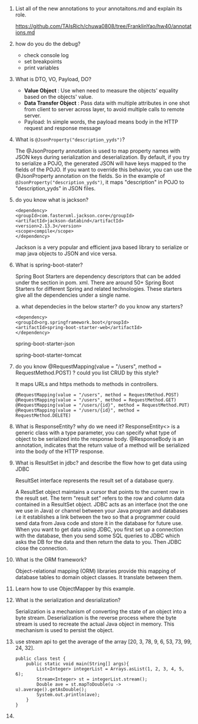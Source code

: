 1. List all of the new annotations to your annotaitons.md and explain its role.

   https://github.com/TAIsRich/chuwa0808/tree/FranklinYao/hw40/annotations.md

2. how do you do the debug?

   - check console log
   - set breakpoints
   - print variables

3. What is DTO, VO, Payload, DO?

   - **Value Object** : Use when need to measure the objects' equality based on the objects' value.
   - **Data Transfer Object** : Pass data with multiple attributes in one shot from client to server across layer, to avoid multiple calls to remote server.
   - Payload: In simple words, the payload means body in the HTTP request and response message

4. What is `@JsonProperty("description_yyds")`?

   The @JsonProperty annotation is used to map property names with JSON keys during serialization and deserialization. By default, if you try to serialize a POJO, the generated JSON will have keys mapped to the fields of the POJO. If you want to override this behavior, you can use the @JsonProperty annotation on the fields. So in the example of `@JsonProperty("description_yyds")`, it maps "description" in POJO to "description_yyds" in JSON files.

5. do you know what is jackson?

   ```
   <dependency>
   <groupId>com.fasterxml.jackson.core</groupId>
   <artifactId>jackson-databind</artifactId>
   <version>2.13.3</version>
   <scope>compile</scope>
   </dependency>
   ```

   Jackson is a very popular and efficient java based library to serialize or map java objects to JSON and vice versa.

6. What is spring-boot-stater?

   Spring Boot Starters are dependency descriptors that can be added under the <dependencies> section in pom. xml. There are around 50+ Spring Boot Starters for different Spring and related technologies. These starters give all the dependencies under a single name.

   a. what dependecies in the below starter? do you know any starters?

   ```
   <dependency>
   <groupId>org.springframework.boot</groupId>
   <artifactId>spring-boot-starter-web</artifactId>
   </dependency>
   ```

   spring-boot-starter-json

   spring-boot-starter-tomcat

7. do you know @RequestMapping(value = "/users", method = RequestMethod.POST) ? could you list CRUD by this style?

   It maps URLs and https methods to methods in controllers.

   ```
   @RequestMapping(value = "/users", method = RequestMethod.POST)
   @RequestMapping(value = "/users", method = RequestMethod.GET)
   @RequestMapping(value = "/users/{id}", method = RequestMethod.PUT)
   @RequestMapping(value = "/users/{id}", method = RequestMethod.DELETE)
   ```

8. What is ResponseEntity? why do we need it?
   ResponseEntity<> is a generic class with a type parameter, you can specify what type of object to be serialized into the response body. @ResponseBody is an annotation, indicates that the return value of a method will be serialized into the body of the HTTP response.

9. What is ResultSet in jdbc? and describe the flow how to get data using JDBC

   ResultSet interface represents the result set of a database query.

   A ResultSet object maintains a cursor that points to the current row in the result set. The term "result set" refers to the row and column data contained in a ResultSet object.
   JDBC acts as an interface (not the one we use in Java) or channel between your Java program and databases i.e it establishes a link between the two so that a programmer could send data from Java code and store it in the database for future use. When you want to get data using JDBC, you first set up a connection with the database, then you send some SQL queries to JDBC which asks the DB for the data and then return the data to you. Then JDBC close the connection.

10. What is the ORM framework?

    Object-relational mapping (ORM) libraries provide this mapping of database tables to domain object classes. It translate between them.

11. Learn how to use ObjectMapper by this example.

12. What is the serialization and desrialization?

    Serialization is a mechanism of converting the state of an object into a byte stream. Deserialization is the reverse process where the byte stream is used to recreate the actual Java object in memory. This mechanism is used to persist the object.

13. use stream api to get the average of the array [20, 3, 78, 9, 6, 53, 73, 99, 24, 32].

    ```
    public class test {
        public static void main(String[] args){
            List<Integer> integerList = Arrays.asList(1, 2, 3, 4, 5, 6);
            Stream<Integer> st = integerList.stream();
            Double ave = st.mapToDouble(u -> u).average().getAsDouble();
            System.out.println(ave);
        }
    }
    ```

14. 